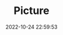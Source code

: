 ---
weight: 1
images:
- /images/edited/12.jpeg
title: Picture
date: 2022-10-24 22:59:53
tags: [luminar neo,work,person]
---